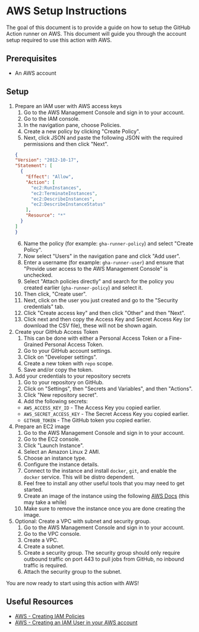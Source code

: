 # AWS Setup Instructions
The goal of this document is to provide a guide on how to setup the GitHub Action runner on AWS. This document will guide you through the account setup required to use this action with AWS.

## Prerequisites
- An AWS account

## Setup
1. Prepare an IAM user with AWS access keys
    1. Go to the AWS Management Console and sign in to your account.
    2. Go to the IAM console.
    3. In the navigation pane, choose Policies.
    4. Create a new policy by clicking "Create Policy".
    5. Next, click JSON and paste the following JSON with the required permissions and then click "Next".
      ```json
    {
      "Version": "2012-10-17",
      "Statement": [
        {
          "Effect": "Allow",
          "Action": [
            "ec2:RunInstances",
            "ec2:TerminateInstances",
            "ec2:DescribeInstances",
            "ec2:DescribeInstanceStatus"
          ],
          "Resource": "*"
        }
      ]
    }
      ```
    6. Name the policy (for example: `gha-runner-policy`) and select "Create Policy".
    7. Now select "Users" in the navigation pane and click "Add user".
    8. Enter a username (for example: `gha-runner-user`) and ensure that "Provide user access to the AWS Management Console" is unchecked.
    9. Select "Attach policies directly" and search for the policy you created earlier (`gha-runner-policy`) and select it.
    10. Then click, "Create user".
    11. Next, click on the user you just created and go to the "Security credentials" tab.
    12. Click "Create access key" and then click "Other" and then "Next".
    13. Click next and then copy the Access Key and Secret Access Key (or download the CSV file), these will not be shown again.
2. Create your GitHub Access Token
    1. This can be done with either a Personal Access Token or a Fine-Grained Personal Access Token.
    2. Go to your GitHub account settings.
    3. Click on "Developer settings".
    4. Create a new token with `repo` scope.
    5. Save and/or copy the token.
3. Add your credentials to your repository secrets
    1. Go to your repository on GitHub.
    2. Click on "Settings", then "Secrets and Variables", and then "Actions".
    3. Click "New repository secret".
    4. Add the following secrets:
      - `AWS_ACCESS_KEY_ID` - The Access Key you copied earlier.
      - `AWS_SECRET_ACCESS_KEY` - The Secret Access Key you copied earlier.
      - `GITHUB_TOKEN` - The GitHub token you copied earlier.
4. Prepare an EC2 image
    1. Go to the AWS Management Console and sign in to your account.
    2. Go to the EC2 console.
    3. Click "Launch Instance".
    4. Select an Amazon Linux 2 AMI.
    5. Choose an instance type.
    6. Configure the instance details.
    7. Connect to the instance and install `docker`, `git`, and enable the `docker` service. This will be distro dependent.
    8. Feel free to install any other useful tools that you may need to get started.
    9. Create an image of the instance using the following [AWS Docs](https://docs.aws.amazon.com/toolkit-for-visual-studio/latest/user-guide/tkv-create-ami-from-instance.html) (this may take a while)
    10. Make sure to remove the instance once you are done creating the image.
5. Optional: Create a VPC with subnet and security group.
    1. Go to the AWS Management Console and sign in to your account.
    2. Go to the VPC console.
    3. Create a VPC.
    4. Create a subnet.
    5. Create a security group. The security group should only require outbound traffic on port 443 to pull jobs from GitHub, no inbound traffic is required.
    6. Attach the security group to the subnet.

You are now ready to start using this action with AWS!

## Useful Resources
- [AWS - Creating IAM Policies](https://docs.aws.amazon.com/IAM/latest/UserGuide/access_policies_create.html)
- [AWS - Creating an IAM User in your AWS account](https://docs.aws.amazon.com/IAM/latest/UserGuide/id_users_create.html)
